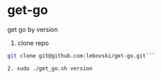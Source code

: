 # get-go
get go by version

1. clone repo
```bash
git clone git@github.com:lebovski/get-go.git```

2. sudo ./get_go.sh version
